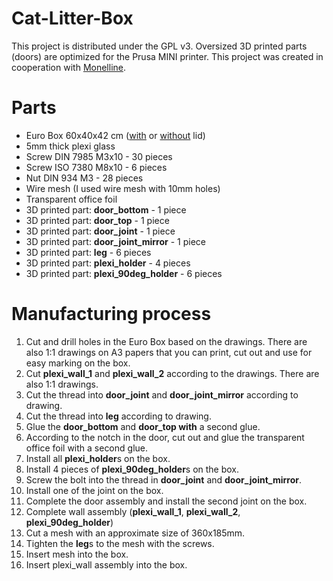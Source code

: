 # Cat-Litter-Box
This project is distributed under the GPL v3. 
Oversized 3D printed parts (doors) are optimized for the Prusa MINI printer.
This project was created in cooperation with [Monelline](https://www.facebook.com/profile.php?id=100076515751206).

# Parts

 - Euro Box 60x40x42 cm  ([with](https://www.tbaplast.cz/products/euro-container-with-lid-60x40x435-cm_closed%20handles) or [without](https://www.tbaplast.cz/products/euro-container-closed-handles-60x40x42cm) lid)
 - 5mm thick plexi glass
 - Screw  DIN 7985 M3x10 - 30 pieces
 - Screw ISO 7380 M8x10 - 6 pieces
 - Nut DIN 934 M3 - 28 pieces
 - Wire mesh (I used wire mesh with 10mm holes)
 - Transparent office foil
 - 3D printed part: **door_bottom** - 1 piece 
 - 3D printed part: **door_top** - 1 piece
 - 3D printed part: **door_joint** - 1 piece
 - 3D printed part: **door_joint_mirror** - 1 piece
 - 3D printed part: **leg** - 6 pieces
 - 3D printed part: **plexi_holder** - 4 pieces
 - 3D printed part: **plexi_90deg_holder** - 6 pieces

# Manufacturing process

 1. Cut and drill holes in the Euro Box based on the drawings. There are also 1:1 drawings on A3 papers that you can print, cut out and use for easy marking on the box.
 2. Cut **plexi_wall_1** and **plexi_wall_2** according to the drawings. There are also 1:1 drawings.
 3. Cut the thread into **door_joint** and **door_joint_mirror** according to drawing.
 4. Cut the thread into **leg** according to drawing.
 5. Glue the **door_bottom** and **door_top with** a second glue.
 6. According to the notch in the door, cut out and glue the transparent office foil with a second glue.
 7. Install all **plexi_holder**s  on the box. 
 8. Install 4 pieces of **plexi_90deg_holder**s on the box.
 9. Screw the bolt into the thread in **door_joint** and **door_joint_mirror**.
 10. Install one of the joint on the box. 
 11. Complete the door assembly and install the second joint on the box.  
 12. Complete wall assembly (**plexi_wall_1**, **plexi_wall_2**, **plexi_90deg_holder**)
 13. Cut a mesh with an approximate size of 360x185mm.
 14. Tighten the **leg**s to the mesh with the screws.
 15. Insert mesh into the box.
 16. Insert plexi_wall assembly into the box. 
